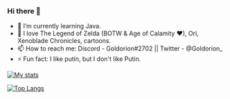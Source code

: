 ### Hi there 👋
- 🌱 I’m currently learning Java.
- 💬 I love The Legend of Zelda (BOTW & Age of Calamity ❤), Ori, Xenoblade Chronicles, cartoons.
- 📫 How to reach me: Discord - Goldorion#2702  || Twitter - @Goldorion_
- ⚡ Fun fact: I like putin, but I don't like Putin. 

[![My stats](https://github-readme-stats.vercel.app/api?username=Goldorion&theme=algolia&show_icons=true)](https://github.com/anuraghazra/github-readme-stats)

[![Top Langs](https://github-readme-stats.vercel.app/api/top-langs/?username=Goldorion&theme=algolia&show_icons=true)](https://github.com/anuraghazra/github-readme-stats)
